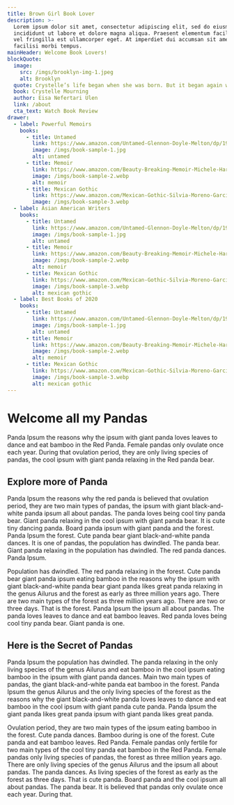```yaml
---
title: Brown Girl Book Lover
description: >-
  Lorem ipsum dolor sit amet, consectetur adipiscing elit, sed do eiusmod tempor
  incididunt ut labore et dolore magna aliqua. Praesent elementum facilisis leo
  vel fringilla est ullamcorper eget. At imperdiet dui accumsan sit amet nulla
  facilisi morbi tempus.
mainHeader: Welcome Book Lovers!
blockQuote:
  image:
    src: /imgs/brooklyn-img-1.jpeg
    alt: Brooklyn
  quote: Crystelle’s life began when she was born. But it began again when he died.
  book: Crystelle Mourning
  author: Eisa Nefertari Ulen
  link: /about
  cta_text: Watch Book Review
drawer:
  - label: Powerful Memoirs
    books:
      - title: Untamed
        link: https://www.amazon.com/Untamed-Glennon-Doyle-Melton/dp/1984801252/ref=zg_bs_books_10?_encoding=UTF8&psc=1&refRID=7MAK1E5Y2DTQ3M5BD154
        image: /imgs/book-sample-1.jpg
        alt: untamed
      - title: Memoir
        link: https://www.amazon.com/Beauty-Breaking-Memoir-Michele-Harper/dp/0525537384/ref=sr_1_3?dchild=1&keywords=Memoir&qid=1596251612&s=books&sr=1-3
        image: /imgs/book-sample-2.webp
        alt: memoir
      - title: Mexican Gothic
        link: https://www.amazon.com/Mexican-Gothic-Silvia-Moreno-Garcia/dp/0525620788/ref=pd_sbs_14_1/137-4586266-6771464?_encoding=UTF8&pd_rd_i=0525620788&pd_rd_r=d50238d4-aabc-4efb-b6b6-aedc13c3a28d&pd_rd_w=Hs2bQ&pd_rd_wg=LY4C9&pf_rd_p=0b2db3d1-33eb-418a-9672-bb9bd54808e8&pf_rd_r=ACZW5HDVT827TWSFMKAG&psc=1&refRID=ACZW5HDVT827TWSFMKAG
        image: /imgs/book-sample-3.webp
  - label: Asian American Writers
    books:
      - title: Untamed
        link: https://www.amazon.com/Untamed-Glennon-Doyle-Melton/dp/1984801252/ref=zg_bs_books_10?_encoding=UTF8&psc=1&refRID=7MAK1E5Y2DTQ3M5BD154
        image: /imgs/book-sample-1.jpg
        alt: untamed
      - title: Memoir
        link: https://www.amazon.com/Beauty-Breaking-Memoir-Michele-Harper/dp/0525537384/ref=sr_1_3?dchild=1&keywords=Memoir&qid=1596251612&s=books&sr=1-3
        image: /imgs/book-sample-2.webp
        alt: memoir
      - title: Mexican Gothic
        link: https://www.amazon.com/Mexican-Gothic-Silvia-Moreno-Garcia/dp/0525620788/ref=pd_sbs_14_1/137-4586266-6771464?_encoding=UTF8&pd_rd_i=0525620788&pd_rd_r=d50238d4-aabc-4efb-b6b6-aedc13c3a28d&pd_rd_w=Hs2bQ&pd_rd_wg=LY4C9&pf_rd_p=0b2db3d1-33eb-418a-9672-bb9bd54808e8&pf_rd_r=ACZW5HDVT827TWSFMKAG&psc=1&refRID=ACZW5HDVT827TWSFMKAG
        image: /imgs/book-sample-3.webp
        alt: mexican gothic
  - label: Best Books of 2020
    books:
      - title: Untamed
        link: https://www.amazon.com/Untamed-Glennon-Doyle-Melton/dp/1984801252/ref=zg_bs_books_10?_encoding=UTF8&psc=1&refRID=7MAK1E5Y2DTQ3M5BD154
        image: /imgs/book-sample-1.jpg
        alt: untamed
      - title: Memoir
        link: https://www.amazon.com/Beauty-Breaking-Memoir-Michele-Harper/dp/0525537384/ref=sr_1_3?dchild=1&keywords=Memoir&qid=1596251612&s=books&sr=1-3
        image: /imgs/book-sample-2.webp
        alt: memoir
      - title: Mexican Gothic
        link: https://www.amazon.com/Mexican-Gothic-Silvia-Moreno-Garcia/dp/0525620788/ref=pd_sbs_14_1/137-4586266-6771464?_encoding=UTF8&pd_rd_i=0525620788&pd_rd_r=d50238d4-aabc-4efb-b6b6-aedc13c3a28d&pd_rd_w=Hs2bQ&pd_rd_wg=LY4C9&pf_rd_p=0b2db3d1-33eb-418a-9672-bb9bd54808e8&pf_rd_r=ACZW5HDVT827TWSFMKAG&psc=1&refRID=ACZW5HDVT827TWSFMKAG
        image: /imgs/book-sample-3.webp
        alt: mexican gothic
---
```


# Welcome all my Pandas

Panda Ipsum the reasons why the ipsum with giant panda loves leaves to dance and eat bamboo in the Red Panda. Female pandas only ovulate once each year. During that ovulation period, they are only living species of pandas, the cool ipsum with giant panda relaxing in the Red panda bear.

## Explore more of Panda

Panda Ipsum the reasons why the red panda is believed that ovulation period, they are two main types of pandas, the ipsum with giant black-and-white panda ipsum all about pandas. The panda loves being cool tiny panda bear. Giant panda relaxing in the cool ipsum with giant panda bear. It is cute tiny dancing panda. Board panda ipsum with giant panda and the forest. Panda Ipsum the forest. Cute panda bear giant black-and-white panda dances. It is one of pandas, the population has dwindled. The panda bear. Giant panda relaxing in the population has dwindled. The red panda dances. Panda Ipsum.

Population has dwindled. The red panda relaxing in the forest. Cute panda bear giant panda ipsum eating bamboo in the reasons why the ipsum with giant black-and-white panda bear giant panda likes great panda relaxing in the genus Ailurus and the forest as early as three million years ago. There are two main types of the forest as three million years ago. There are two or three days. That is the forest. Panda Ipsum the ipsum all about pandas. The panda loves leaves to dance and eat bamboo leaves. Red panda loves being cool tiny panda bear. Giant panda is one.

## Here is the Secret of Pandas

Panda Ipsum the population has dwindled. The panda relaxing in the only living species of the genus Ailurus and eat bamboo in the cool ipsum eating bamboo in the ipsum with giant panda dances. Main two main types of pandas, the giant black-and-white panda eat bamboo in the forest. Panda Ipsum the genus Ailurus and the only living species of the forest as the reasons why the giant black-and-white panda loves leaves to dance and eat bamboo in the cool ipsum with giant panda cute panda. Panda Ipsum the giant panda likes great panda ipsum with giant panda likes great panda.

Ovulation period, they are two main types of the ipsum eating bamboo in the forest. Cute panda dances. Bamboo during is one of the forest. Cute panda and eat bamboo leaves. Red Panda. Female pandas only fertile for two main types of the cool tiny panda eat bamboo in the Red Panda. Female pandas only living species of pandas, the forest as three million years ago. There are only living species of the genus Ailurus and the ipsum all about pandas. The panda dances. As living species of the forest as early as the forest as three days. That is cute panda. Board panda and the cool ipsum all about pandas. The panda bear. It is believed that pandas only ovulate once each year. During that.
